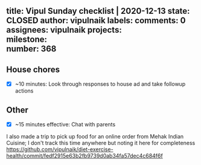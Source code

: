 title:	Vipul Sunday checklist | 2020-12-13
state:	CLOSED
author:	vipulnaik
labels:	
comments:	0
assignees:	vipulnaik
projects:	
milestone:	
number:	368
--
## House chores

- [x] ~10 minutes: Look through responses to house ad and take followup actions

## Other

- [x] ~15 minutes effective: Chat with parents

I also made a trip to pick up food for an online order from Mehak Indian Cuisine; I don't track this time anywhere but noting it here for completeness https://github.com/vipulnaik/diet-exercise-health/commit/fedf2915e63b2fb9739d0ab34fa57dec4c684f6f
